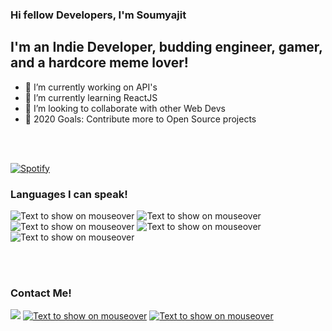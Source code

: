 ### Hi fellow Developers, I'm Soumyajit

## I'm an Indie Developer, budding engineer, gamer, and a hardcore meme lover!

- 🔭 I’m currently working on API's
- 🌱 I’m currently learning ReactJS
- 👯 I’m looking to collaborate with other Web Devs
- 🥅 2020 Goals: Contribute more to Open Source projects

<br>

<br> [![Spotify](https://novatorem-git-master.soumyajitd.vercel.app/api/spotify)](https://open.spotify.com/user/31jcqxrtbwdjabdl62eyo5pw7j2a)


### Languages I can speak!
![](https://img.shields.io/badge/python%20-%2314354C.svg?&style=for-the-badge&logo=python&logoColor=white "Text to show on mouseover")
![](https://img.shields.io/badge/javascript%20-%23323330.svg?&style=for-the-badge&logo=javascript&logoColor=%23F7DF1E "Text to show on mouseover")
![](https://img.shields.io/badge/html5%20-%23E34F26.svg?&style=for-the-badge&logo=html5&logoColor=white "Text to show on mouseover")
![](https://img.shields.io/badge/css3%20-%231572B6.svg?&style=for-the-badge&logo=css3&logoColor=white "Text to show on mouseover")
![](https://img.shields.io/badge/node.js%20-%2343853D.svg?&style=for-the-badge&logo=node.js&logoColor=white "Text to show on mouseover")

<br>


<br>

### Contact Me!
[![](https://img.shields.io/badge/WHATSAPP-%2325D366.svg?&style=for-the-badge&logo=whatsapp&logoColor=white)](https://wa.me/7003023457)
[![](https://img.shields.io/badge/facebook-%231877F2.svg?&style=for-the-badge&logo=facebook&logoColor=white "Text to show on mouseover")](https://www.facebook.com/soumyajitd7)
[![](https://img.shields.io/badge/gmail-%23D14836.svg?&style=for-the-badge&logo=gmail&logoColor=white "Text to show on mouseover")](https://mailto:soumyajitdawn@gmail.com)


